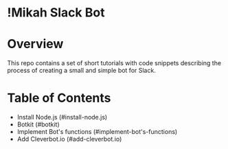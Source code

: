 !Mikah Slack Bot
===

# Overview
This repo contains a set of short tutorials with code snippets describing the process of creating a small and simple bot for Slack.

# Table of Contents
* Install Node.js (#install-node.js)
* Botkit (#botkit)
* Implement Bot's functions (#implement-bot's-functions)
* Add Cleverbot.io (#add-cleverbot.io)
